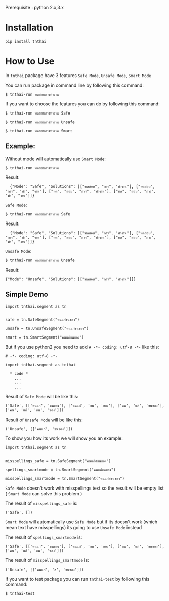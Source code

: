 Prerequisite : python 2.x,3.x

# Installation

```
pip install tnthai
```
# How to Use

In ```tnthai``` package have 3 features ```Safe Mode```, ```Unsafe Mode```, ```Smart Mode```

You can run package in command line by following this command:
```
$ tnthai-run ทดสอบการทำงาน
```
If you want to choose the features you can do by following this command:

```
$ tnthai-run ทดสอบการทำงาน Safe
```
```
$ tnthai-run ทดสอบการทำงาน Unsafe
```
```
$ tnthai-run ทดสอบการทำงาน Smart
```
## Example:
Without mode will automatically use ```Smart Mode```:
```
$ tnthai-run ทดสอบการทำงาน
```
Result:
```
  {"Mode": "Safe", "Solutions": [["ทดสอบ", "การ", "ทำงาน"], ["ทดสอบ", "การ", "ทำ", "งาน"], ["ทด", "สอบ", "การ", "ทำงาน"], ["ทด", "สอบ", "การ", "ทำ", "งาน"]]}
```
```Safe Mode```:
```
$ tnthai-run ทดสอบการทำงาน Safe
```
Result:
```
  {"Mode": "Safe", "Solutions": [["ทดสอบ", "การ", "ทำงาน"], ["ทดสอบ", "การ", "ทำ", "งาน"], ["ทด", "สอบ", "การ", "ทำงาน"], ["ทด", "สอบ", "การ", "ทำ", "งาน"]]}
```
```Unsafe Mode```:
```
$ tnthai-run ทดสอบการทำงาน Unsafe
```
Result:
```
{"Mode": "Unsafe", "Solutions": [["ทดสอบ", "การ", "ทำงาน"]]}
```

## Simple Demo


```
import tnthai.segment as tn


safe = tn.SafeSegment("คนแก่ขนของ")

unsafe = tn.UnsafeSegment("คนแก่ขนของ")

smart = tn.SmartSegment("คนแก่ขนของ")
```
But if you use python2 you need to add ```# -*- coding: utf-8 -*-``` like this:
```
# -*- coding: utf-8 -*-

import tnthai.segment as tnthai

  * code *
    ...
    ...
    ...
```


Result of ```Safe Mode```  will be like this:
```
('Safe', [['คนแก่', 'ขนของ'], ['คนแก่', 'ขน', 'ของ'], ['คน', 'แก่', 'ขนของ'], ['คน', 'แก่', 'ขน', 'ของ']])
```
Result of ```Unsafe Mode```  will be like this:
```
('Unsafe', [['คนแก่', 'ขนของ']])
```
To show you how its work we will show you an example:
```
import tnthai.segment as tn


misspellings_safe = tn.SafeSegment("คนแก่สขนของ")

spellings_smartmode = tn.SmartSegment("คนแก่ขนของ")

misspellings_smartmode = tn.SmartSegment("คนแก่สขนของ")
```
```Safe Mode``` doesn't work with misspellings text so the 
result will be empty list ( ```Smart Mode``` can solve this problem )

The result of ```misspellings_safe``` is:
```
('Safe', [])
```

```Smart Mode```  will automatically use ```Safe Mode```  but if its doesn't work (which mean text have misspellings) its going to use ```Unsafe Mode```  instead


The result of ```spellings_smartmode``` is:
```
('Safe', [['คนแก่', 'ขนของ'], ['คนแก่', 'ขน', 'ของ'], ['คน', 'แก่', 'ขนของ'], ['คน', 'แก่', 'ขน', 'ของ']])
```
The result of ```misspellings_smartmode``` is:
```
('Unsafe', [['คนแก่', 'ส', 'ขนของ']])
```

If you want to test package you can run ```tnthai-test``` by following this command:
```
$ tnthai-test
```

